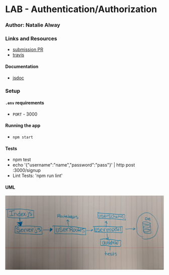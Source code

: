 # LAB - Authentication/Authorization


### Author: Natalie Alway

### Links and Resources
* [submission PR]()
* [travis]()


#### Documentation
* [jsdoc]() 


### Setup
#### `.env` requirements
* `PORT` - 3000

#### Running the app
* `npm start`

  
#### Tests
* npm test
* echo '{"username":"name","password":"pass"}' | http post :3000/signup
* Lint Tests: 'npm run lint'


#### UML
![UML Diagram](./assets/authLabUML.jpg)